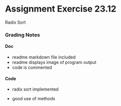 # Assignment Exercise 23.12


Radix Sort					


### Grading Notes

#### Doc
- readme markdown file included
- readme displays image of program output
- code is commented

#### Code
- radix sort implemented

- good use of methods 
